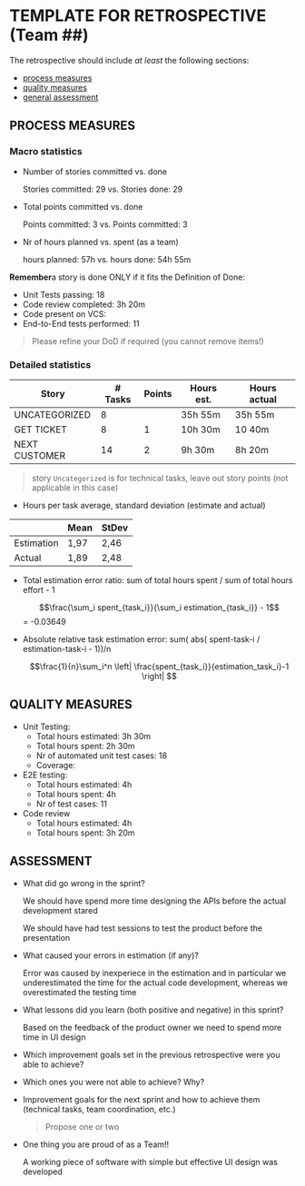 TEMPLATE FOR RETROSPECTIVE (Team ##)
=====================================

The retrospective should include _at least_ the following
sections:

- [process measures](#process-measures)
- [quality measures](#quality-measures)
- [general assessment](#assessment)

## PROCESS MEASURES 

### Macro statistics

- Number of stories committed vs. done

  Stories committed: 29 vs. Stories done: 29 

- Total points committed vs. done 

  Points committed: 3 vs. Points committed: 3 

- Nr of hours planned vs. spent (as a team)

  hours planned: 57h vs. hours done: 54h 55m

**Remember**a story is done ONLY if it fits the Definition of Done:
 
- Unit Tests passing: 18
- Code review completed: 3h 20m
- Code present on VCS: 
- End-to-End tests performed: 11

> Please refine your DoD if required (you cannot remove items!) 

### Detailed statistics

| Story         | # Tasks  | Points | Hours est. | Hours actual |
|---------------|----------|--------|------------|--------------|
| UNCATEGORIZED | 8        |        | 35h 55m    | 35h 55m      |
| GET TICKET    | 8        | 1      | 10h 30m    | 10 40m       |
| NEXT CUSTOMER | 14       | 2      | 9h 30m     | 8h 20m       |  

> story `Uncategorized` is for technical tasks, leave out story points (not applicable in this case)

- Hours per task average, standard deviation (estimate and actual)

|            | Mean | StDev |
|------------|------|-------|
| Estimation | 1,97 | 2,46  | 
| Actual     | 1,89 | 2,48  |

- Total estimation error ratio: sum of total hours spent / sum of total hours effort - 1

    $$\frac{\sum_i spent_{task_i}}{\sum_i estimation_{task_i}} - 1$$
    = -0.03649
    
- Absolute relative task estimation error: sum( abs( spent-task-i / estimation-task-i - 1))/n

    $$\frac{1}{n}\sum_i^n \left| \frac{spent_{task_i}}{estimation_task_i}-1 \right| $$
  
## QUALITY MEASURES 

- Unit Testing:
  - Total hours estimated: 3h 30m
  - Total hours spent: 2h 30m
  - Nr of automated unit test cases: 18
  - Coverage: 
- E2E testing:
  - Total hours estimated: 4h
  - Total hours spent: 4h
  - Nr of test cases: 11
- Code review 
  - Total hours estimated: 4h
  - Total hours spent: 3h 20m
  


## ASSESSMENT

- What did go wrong in the sprint?

  We should have spend more time designing the APIs before the actual development stared

  We should have had test sessions to test the product before the presentation

- What caused your errors in estimation (if any)?

  Error was caused by inexperiece in the estimation and in particular we underestimated the time for the actual code development, whereas we overestimated the testing time

- What lessons did you learn (both positive and negative) in this sprint?

  Based on the feedback of the product owner we need to spend more time in UI design

- Which improvement goals set in the previous retrospective were you able to achieve? 


  
- Which ones you were not able to achieve? Why?

- Improvement goals for the next sprint and how to achieve them (technical tasks, team coordination, etc.)

  > Propose one or two

- One thing you are proud of as a Team!!

  A working piece of software with simple but effective UI design was developed